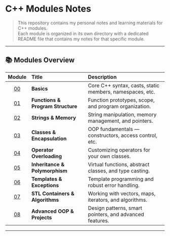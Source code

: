 # C++ Modules Notes

> This repository contains my personal notes and learning materials for C++ modules.  
> Each module is organized in its own directory with a dedicated README file that contains my notes for that specific module.

---
## 📚 Modules Overview

| Module | Title | Description |
|:------:|:------|:-------------|
| [00](modules/module_00/README.md) | **Basics** | Core C++ syntax, casts, static members, namespaces, etc. |
| [01](modules/module_01/README.md) | **Functions & Program Structure** | Function prototypes, scope, and program organization. |
| [02](modules/module_02/README.md) | **Strings & Memory** | String manipulation, memory management, and pointers. |
| [03](modules/module_03/README.md) | **Classes & Encapsulation** | OOP fundamentals — constructors, access control, etc. |
| [04](modules/module_04/README.md) | **Operator Overloading** | Customizing operators for your own classes. |
| [05](modules/module_05/README.md) | **Inheritance & Polymorphism** | Virtual functions, abstract classes, and type casting. |
| [06](modules/module_06/README.md) | **Templates & Exceptions** | Template programming and robust error handling. |
| [07](modules/module_07/README.md) | **STL Containers & Algorithms** | Working with vectors, maps, iterators, and algorithms. |
| [08](modules/module_08/README.md) | **Advanced OOP & Projects** | Design patterns, smart pointers, and advanced features. |

---